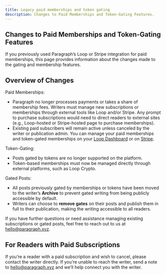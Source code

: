 ```yaml
---
title: Legacy paid memberships and token gating
description: Changes to Paid Memberships and Token-Gating Features.
---
```


## Changes to Paid Memberships and Token-Gating Features

If you previously used Paragraph’s Loop or Stripe integration for paid memberships, this page provides information about the changes made to the gating and membership features.

## Overview of Changes

Paid Memberships:

- Paragraph no longer processes payments or takes a share of membership fees. Writers must manage new subscriptions or memberships through external tools like Loop and/or Stripe. Any prompt to purchase subscriptions would need to direct readers to external sites (e.g., Loop-hosted or Stripe-hosted page to purchase memberships).
- Existing paid subscribers will remain active unless canceled by the writer or publication admin. You can manage your paid memberships and token-gated memberships on your [Loop Dashboard](https://admin.loopcrypto.xyz/login) or on [Stripe](https://dashboard.stripe.com/).

Token-Gating:

- Posts gated by tokens are no longer supported on the platform.
- Token-based memberships must now be managed directly through external platforms, such as Loop Crypto.

Gated Posts:

- All posts previously gated by memberships or tokens have been moved to the writer’s **Archive** to prevent gated writing from being publicly accessible by default.
- Writers can choose to **remove gates** on their posts and publish them in full to their publication, making the writing accessible to all readers.

If you have further questions or need assistance managing existing subscriptions or gated posts, feel free to reach out to us at [hello@paragraph.xyz](mailto:hello@paragraph.xyz).

## For Readers with Paid Subscriptions

If you’re a reader with a paid subscription and wish to cancel, please contact the writer directly. If you’re unable to reach the writer, send a note to hello@paragraph.xyz and we’ll help connect you with the writer.
